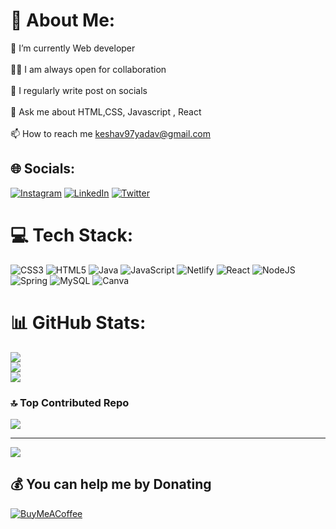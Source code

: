 # 💫 About Me:
🌱 I’m currently Web developer<br><br>👨‍💻 I am always open for collaboration<br><br>📝 I regularly write post on socials<br><br>💬 Ask me about HTML,CSS, Javascript , React<br><br>📫 How to reach me keshav97yadav@gmail.com


## 🌐 Socials:
[![Instagram](https://img.shields.io/badge/Instagram-%23E4405F.svg?logo=Instagram&logoColor=white)](https://instagram.com/itsmekeshv) [![LinkedIn](https://img.shields.io/badge/LinkedIn-%230077B5.svg?logo=linkedin&logoColor=white)](https://linkedin.com/in/keshav97) [![Twitter](https://img.shields.io/badge/Twitter-%231DA1F2.svg?logo=Twitter&logoColor=white)](https://twitter.com/keshav_eth) 

# 💻 Tech Stack:
![CSS3](https://img.shields.io/badge/css3-%231572B6.svg?style=for-the-badge&logo=css3&logoColor=white) ![HTML5](https://img.shields.io/badge/html5-%23E34F26.svg?style=for-the-badge&logo=html5&logoColor=white) ![Java](https://img.shields.io/badge/java-%23ED8B00.svg?style=for-the-badge&logo=java&logoColor=white) ![JavaScript](https://img.shields.io/badge/javascript-%23323330.svg?style=for-the-badge&logo=javascript&logoColor=%23F7DF1E) ![Netlify](https://img.shields.io/badge/netlify-%23000000.svg?style=for-the-badge&logo=netlify&logoColor=#00C7B7) ![React](https://img.shields.io/badge/react-%2320232a.svg?style=for-the-badge&logo=react&logoColor=%2361DAFB) ![NodeJS](https://img.shields.io/badge/node.js-6DA55F?style=for-the-badge&logo=node.js&logoColor=white) ![Spring](https://img.shields.io/badge/spring-%236DB33F.svg?style=for-the-badge&logo=spring&logoColor=white) ![MySQL](https://img.shields.io/badge/mysql-%2300f.svg?style=for-the-badge&logo=mysql&logoColor=white) ![Canva](https://img.shields.io/badge/Canva-%2300C4CC.svg?style=for-the-badge&logo=Canva&logoColor=white)
# 📊 GitHub Stats:
![](https://github-readme-stats.vercel.app/api?username=keshav97-git&theme=dark&hide_border=false&include_all_commits=false&count_private=true)<br/>
![](https://github-readme-streak-stats.herokuapp.com/?user=keshav97-git&theme=dark&hide_border=false)<br/>
![](https://github-readme-stats.vercel.app/api/top-langs/?username=keshav97-git&theme=dark&hide_border=false&include_all_commits=false&count_private=true&layout=compact)

### 🔝 Top Contributed Repo
![](https://github-contributor-stats.vercel.app/api?username=keshav97-git&limit=5&theme=dark&combine_all_yearly_contributions=true)

---
[![](https://visitcount.itsvg.in/api?id=keshav97-git&icon=0&color=0)](https://visitcount.itsvg.in)

  ## 💰 You can help me by Donating
  [![BuyMeACoffee](https://img.shields.io/badge/Buy%20Me%20a%20Coffee-ffdd00?style=for-the-badge&logo=buy-me-a-coffee&logoColor=black)](https://buymeacoffee.com/keshav97yah) 

  
<!-- Proudly created with GPRM ( https://gprm.itsvg.in ) -->
